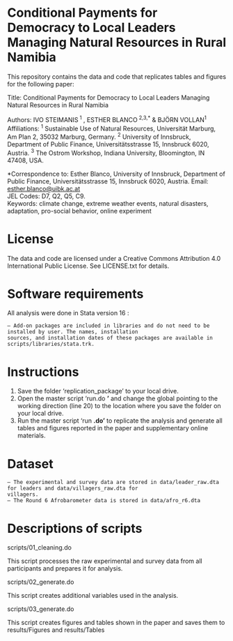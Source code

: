 # Conditional Payments for Democracy to Local Leaders Managing Natural Resources in Rural Namibia
 
This repository contains the data and code that replicates tables and figures for the following paper:

Title: Conditional Payments for Democracy to Local Leaders Managing Natural Resources in Rural Namibia

Authors: IVO STEIMANIS<sup> 1</sup> , ESTHER BLANCO<sup> 2,3,*</sup> & BJÖRN VOLLAN<sup>1</sup> <br>
Affiliations: <sup>1</sup> Sustainable Use of Natural Resources, Universität Marburg, Am Plan 2, 35032 Marburg, Germany.
<sup>2</sup> University of Innsbruck, Department of Public Finance, Universitätsstrasse 15, Innsbruck 6020, Austria.
<sup>3</sup> The Ostrom Workshop, Indiana University, Bloomington, IN 47408, USA.

*Correspondence to: Esther Blanco, University of Innsbruck, Department of Public Finance, Universitätsstrasse 15,
Innsbruck 6020, Austria. Email: esther.blanco@uibk.ac.at <br>
JEL Codes: D7, Q2, Q5, C9. <br>
Keywords: climate change, extreme weather events, natural disasters, adaptation, pro-social behavior, online experiment

# License

The data and code are licensed under a Creative Commons Attribution 4.0 International Public License. See
LICENSE.txt for details.

# Software requirements

All analysis were done in Stata version 16 :

```
‒ Add-on packages are included in libraries and do not need to be installed by user. The names, installation
sources, and installation dates of these packages are available in scripts/libraries/stata.trk.
```
# Instructions

1. Save the folder ‘replication_package’ to your local drive.
2. Open the master script ‘run.do **’** and change the global pointing to the working direction (line 20) to the location
    where you save the folder on your local drive.
3. Run the master script ‘run **.do’** to replicate the analysis and generate all tables and figures reported in the paper
    and supplementary online materials.

# Dataset

```
‒ The experimental and survey data are stored in data/leader_raw.dta for leaders and data/villagers_raw.dta for
villagers.
‒ The Round 6 Afrobarometer data is stored in data/afro_r6.dta
```
# Descriptions of scripts

scripts/01_cleaning.do

This script processes the raw experimental and survey data from all participants and prepares it for analysis.

scripts/02_generate.do

This script creates additional variables used in the analysis.

scripts/03_generate.do

This script creates figures and tables shown in the paper and saves them to results/Figures and results/Tables


